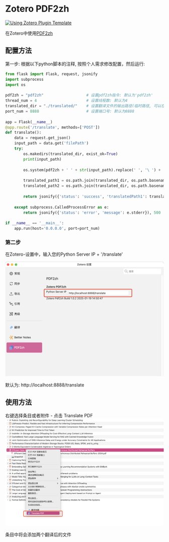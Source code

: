# Zotero PDF2zh

[![Using Zotero Plugin Template](https://img.shields.io/badge/Using-Zotero%20Plugin%20Template-blue?style=flat-square&logo=github)](https://github.com/windingwind/zotero-plugin-template)

在Zotero中使用[PDF2zh](https://github.com/Byaidu/PDFMathTranslate)

## 配置方法

第一步:
根据以下python脚本的注释, 按照个人需求修改配置，然后运行:

```python
from flask import Flask, request, jsonify
import subprocess
import os

pdf2zh = "pdf2zh"                   # 设置pdf2zh指令: 默认为'pdf2zh'
thread_num = 4                      # 设置线程数: 默认为4
translated_dir = "./translated/"    # 设置翻译文件的输出路径(临时路径, 可以在翻译后删除)
port_num = 8888                     # 设置端口号: 默认为8888

app = Flask(__name__)
@app.route('/translate', methods=['POST'])
def translate():
    data = request.get_json()
    input_path = data.get('filePath')
    try:
        os.makedirs(translated_dir, exist_ok=True)
        print(input_path)

        os.system(pdf2zh + ' ' + str(input_path).replace(' ', '\ ') + ' --t' + str(thread_num)+ ' --o ' + translated_dir) # 执行pdf2zh翻译

        translated_path1 = os.path.join(translated_dir, os.path.basename(input_path).replace('.pdf', '-mono.pdf'))
        translated_path2 = os.path.join(translated_dir, os.path.basename(input_path).replace('.pdf', '-dual.pdf'))

        return jsonify({'status': 'success', 'translatedPath1': translated_path1, 'translatedPath2': translated_path2}), 200

    except subprocess.CalledProcessError as e:
        return jsonify({'status': 'error', 'message': e.stderr}), 500

if __name__ == '__main__':
    app.run(host='0.0.0.0', port=port_num)

```

### 第二步

在Zotero-设置中，输入您的Python Server IP + '/translate'

![image2](./image2.png)

默认为: http://localhost:8888/translate

## 使用方法

右键选择条目或者附件 - 点击 Translate PDF ![image](./image.png)

条目中将会添加两个翻译后的文件
